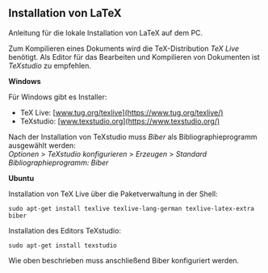## Installation von LaTeX

Anleitung für die lokale Installation von LaTeX auf dem PC.

Zum Kompilieren eines Dokuments wird die TeX-Distribution *TeX Live* benötigt. Als Editor für das Bearbeiten und Kompilieren von Dokumenten ist *TeXstudio* zu empfehlen.

**Windows**

Für Windows gibt es Installer:

- TeX Live: [www.tug.org/texlive](https://www.tug.org/texlive/)
- TeXstudio: [www.texstudio.org](https://www.texstudio.org/)

Nach der Installation von TeXstudio muss *Biber* als Bibliographieprogramm ausgewählt werden:  
*Optionen* > *TeXstudio konfigurieren* > *Erzeugen* > *Standard Bibliographieprogramm: Biber*

**Ubuntu**

Installation von TeX Live über die Paketverwaltung in der Shell:

    sudo apt-get install texlive texlive-lang-german texlive-latex-extra biber

Installation des Editors TeXstudio:

    sudo apt-get install texstudio

Wie oben beschrieben muss anschließend Biber konfiguriert werden.
